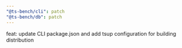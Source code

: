 ```yaml
---
"@ts-bench/cli": patch
"@ts-bench/db": patch
---
```


feat: update CLI package.json and add tsup configuration for building distribution

